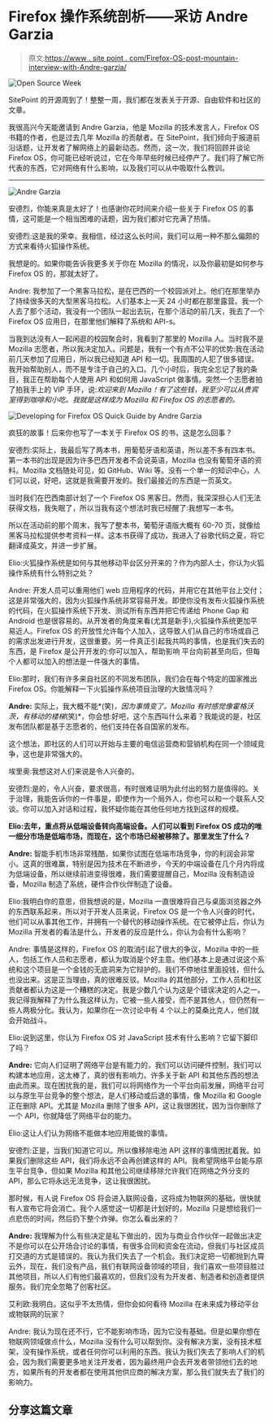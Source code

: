 # Firefox 操作系统剖析——采访 Andre Garzia

> 原文:[https://www . site point . com/Firefox-OS-post-mountain-interview-with-Andre-garzia/](https://www.sitepoint.com/firefox-os-post-mortem-interview-with-andre-garzia/)

![Open Source Week](../Images/31a22f613e5e7d0c22f753b2e51b5549.png)

SitePoint 的开源周到了！整整一周，我们都在发表关于开源、自由软件和社区的文章。

我很高兴今天能邀请到 Andre Garzia，他是 Mozilla 的技术发言人，Firefox OS 书籍的作者，也是过去几年 Mozilla 的贡献者。在 SitePoint，我们倾向于报道前沿话题，让开发者了解网络上的最新动态。然而，这一次，我们将回顾并谈论 Firefox OS，你可能已经听说过，它在今年早些时候已经停产了。我们将了解它所代表的东西，它对网络有什么影响，以及我们可以从中吸取什么教训。

* * *

![Andre Garzia](../Images/fc62d8163101dc9d362ee44105b41531.png)

安德烈，你能来真是太好了！也感谢你花时间来介绍一些关于 Firefox OS 的事情，这可能是一个相当困难的话题，因为我们都对它充满了热情。

安德烈:这是我的荣幸。我相信，经过这么长时间，我们可以用一种不那么偏颇的方式来看待火狐操作系统。

我想是的。如果你能告诉我更多关于你在 Mozilla 的情况，以及你最初是如何参与 Firefox OS 的，那就太好了。

Andre: 我参加了一个黑客马拉松，是在巴西的一个校园派对上。他们在那里举办了持续很多天的大型黑客马拉松。人们基本上一天 24 小时都在那里露营。我一个人去了那个活动，我没有一个团队一起出去玩，在那个活动的前几天，我去了一个 Firefox OS 应用日，在那里他们解释了系统和 API-s。

当我到达没有人一起闲逛的校园聚会时，我看到了那里的 Mozilla 人。当时我不是 Mozilla 志愿者，所以我决定加入。问题是，我有一个有点不公平的优势:我在活动前几天参加了应用日，所以我已经知道 API 和一切。我周围的人犯了很多错误。我开始帮助别人，而不是专注于自己的入口。几个小时后，我完全忘记了我的条目，我正在帮助每个人使用 API 和如何用 JavaScript 做事情。突然一个志愿者拍了拍我手上的 VIP 手环，说:*欢迎来到 Mozilla！有了这些钱，我至少可以从贵宾室得到咖啡和小吃。我就是这样成为 Mozilla 和 Firefox OS 的志愿者的。*

![Developing for Firefox OS Quick Guide by Andre Garzia](../Images/c7f263f666d3b5c10ed116228edc76c1.png)

疯狂的故事！后来你也写了一本关于 Firefox OS 的书，这是怎么回事？

安德烈:实际上，我最后写了两本书，用葡萄牙语和英语，所以差不多有四本书。第一本书的出现是因为许多巴西开发者不会说英语，Mozilla 也没有葡萄牙语的资料。Mozilla 文档随处可见，如 GitHub、Wiki 等。没有一个单一的知识中心，人们可以说，好吧，这就是我需要开发的。我们最接近的东西是一页英文。

当时我们在巴西南部计划了一个 Firefox OS 黑客日。然而，我深深担心人们无法获得文档，我失眠了，所以当我有这个想法时我已经醒了:我想写一本书。

所以在活动前的那个周末，我写了整本书，葡萄牙语版大概有 60-70 页，就像给黑客马拉松提供参考资料一样。这本书获得了成功，我进入了谷歌代码之夏，将它翻译成英文，并进一步扩展。

Elio:火狐操作系统是如何与其他移动平台区分开来的？作为内部人士，你认为火狐操作系统有什么特别之处？

Andre: 开发人员可以重用他们 web 应用程序的代码，并用它在其他平台上交付；这是非常强大的，因为火狐操作系统非常容易开发。即使你没有发布火狐操作系统的代码，在火狐操作系统下开发、测试所有东西并把它传递给 Phone Gap 和 Android 也是很容易的。从开发者的角度来看(尤其是新手),火狐操作系统更加平易近人。Firefox OS 的开放性允许每个人加入，这导致人们从自己的市场或自己的需求出发进行开发，这很重要。另一件真正引起我共鸣的事情，也是我们失去的东西，是 Firefox 是公开开发的:你可以加入，帮助影响
平台向前甚至向后，但每个人都可以加入的想法是一件强大的事情。

Elio:那时，我们有许多来自社区的不同发布团队，我们会在每个特定的国家推出 Firefox OS。你能解释一下火狐操作系统项目治理的大致情况吗？

**Andre:** 实际上，我大概不能*(笑)*，因为事情变了。Mozilla 有时感觉像霍格沃茨，有移动的楼梯*(笑)*，你会想:好吧，这个东西叫什么来着？我能说的是，社区发布团队都是基于志愿者的，他们支持在各自国家的发布。

这个想法，即社区的人们可以开始与主要的电信运营商和营销机构在同一个领域竞争，这也是非常强大的。

埃里奥:我想这对人们来说是令人兴奋的。

安德烈:是的，令人兴奋，要求很高，有时很难证明为此付出的努力是值得的。关于治理，我能告诉你的一件事是，即使作为一个局外人，你也可以和一个联系人交谈。你可以加入对话和过程，我怀疑你能在其他任何地方找到这样的规模。

**Elio:去年，重点将从低端设备转向高端设备。人们可以看到 Firefox OS 成功的唯一细分市场是低端市场，而现在，这个市场已经被移除了。那里发生了什么？**

**Andre:** 智能手机市场非常残酷，如果你试图在低端市场竞争，你的利润会非常小。这真的很难赢，特别是因为技术在不断进步，今天的中端设备在几个月内将成为低端设备，所以继续前进变得很难，我们需要提醒自己，Mozilla 没有制造设备，Mozilla 制造了系统，硬件合作伙伴制造了设备。

Elio:我明白你的意思，但我想说的是，Mozilla 一直很难将自己与桌面浏览器之外的东西联系起来，所以对于开发人员来说，Firefox OS 是一个令人兴奋的时代，他们可以从事其他工作，并拥有一个替代的移动操作系统。在它被停止后，你认为 Mozilla 开发者的看法是什么，开发者的反应是什么，你认为会有什么影响？

Andre: 事情是这样的，Firefox OS 的取消引起了很大的争议，Mozilla 中的一些人，包括工作人员和志愿者，都认为取消是个好主意。他们基本上是通过说这个系统和这个项目是一个金钱的无底洞来为它辩护的。我们不停地往里面投钱，但什么也没出来。这是正当理由，真的很难反驳。Mozilla 的其他部分，工作人员和社区贡献者都认为这是一个糟糕的决定。我是少数几个认为这是个错误决定的人之一。我记得我解释了为什么我这样认为，它被一些人接受，而不是其他人，但仍然有一些人两极分化。我认为，如果你在一次讨论中有 4 个以上的莫桑比克人，他们就会开始战斗。

Elio:说到这里，你认为 Firefox OS 对 JavaScript 技术有什么影响？它留下脚印了吗？

**Andre:** 它向人们证明了网络平台是有能力的，我们可以访问硬件控制，我们可以构建本地应用，这太棒了，真的很有影响力。许多关于新 API 和其他东西的想法由此而来。现在困扰我的是，我们可以将网络作为一个平台向前发展，网络平台可以与原生平台竞争的整个想法，是人们移动或后退的事情，像 Mozilla 和 Google 正在删除 API。尤其是 Mozilla 删除了很多 API，这让我很困扰，因为当你删除了一个 API，你就降低了网络平台的能力。

Elio:这让人们认为网络不能做本地应用能做的事情。

安德烈:正是，当我们知道它可以。所以像移除电池 API 这样的事情困扰着我。如果我们删除这些 API，我们将永远不会再创建这样的 API。我希望网络平台能与原生平台竞争，但如果 Mozilla 和其他公司继续移除允许我们在网络之外分支的 API，那么它将永远无法竞争，这让我很困扰。

那时候，有人说 Firefox OS 将会进入联网设备，这将成为物联网的基础，很快就有人宣布它将会消亡。我个人感觉这一切都是计划好的，Mozilla 只是想给我们一点悲伤的时间，然后扔下整个炸弹。你怎么看出来的？

**Andre:** 我理解为什么有些决定是私下做出的，因为与商业合作伙伴一起做出决定不是你可以在公开场合讨论的事情，有很多合同和资金在流动，但我们与社区成员打交道的方式是错误的。我认为我们失去了一个机会。我们决定把一切都抛到九霄云外，现在，我们没有产品，我们有联网设备领域的项目，我们喜欢一些项目胜过其他项目，所以人们有他们最喜欢的，但我们没有为开发者、制造者和创造者提供服务。我们完全忽略了创客社区。

艾利欧:我明白。这似乎不太热情，但你会如何看待 Mozilla 在未来成为移动平台或物联网的玩家？

Andre: 我认为现在还不行，它不能影响市场，因为它没有基础。但是如果你想在物联网领域做点什么，Mozilla 没有什么可以帮到你。没有解决方案，没有技术框架，没有操作系统，或者任何你可以利用的东西。我认为我们失去了影响人们的机会，因为我们需要更多地关注开发者，因为最终用户会去开发者带领他们去的地方，如果所有的开发者都在使用其他供应商的解决方案，那么我们就失去了我们的影响力。

## 分享这篇文章